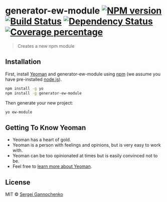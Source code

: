 # generator-ew-module [![NPM version][npm-image]][npm-url] [![Build Status][travis-image]][travis-url] [![Dependency Status][daviddm-image]][daviddm-url] [![Coverage percentage][coveralls-image]][coveralls-url]
> Creates a new npm module

## Installation

First, install [Yeoman](http://yeoman.io) and generator-ew-module using [npm](https://www.npmjs.com/) (we assume you have pre-installed [node.js](https://nodejs.org/)).

```bash
npm install -g yo
npm install -g generator-ew-module
```

Then generate your new project:

```bash
yo ew-module
```

## Getting To Know Yeoman

 * Yeoman has a heart of gold.
 * Yeoman is a person with feelings and opinions, but is very easy to work with.
 * Yeoman can be too opinionated at times but is easily convinced not to be.
 * Feel free to [learn more about Yeoman](http://yeoman.io/).

## License

MIT © [Sergei Gannochenko](gannochenkoff.com)


[npm-image]: https://badge.fury.io/js/generator-ew-module.svg
[npm-url]: https://npmjs.org/package/generator-ew-module
[travis-image]: https://travis-ci.org//generator-ew-module.svg?branch=master
[travis-url]: https://travis-ci.org//generator-ew-module
[daviddm-image]: https://david-dm.org//generator-ew-module.svg?theme=shields.io
[daviddm-url]: https://david-dm.org//generator-ew-module
[coveralls-image]: https://coveralls.io/repos//generator-ew-module/badge.svg
[coveralls-url]: https://coveralls.io/r//generator-ew-module
